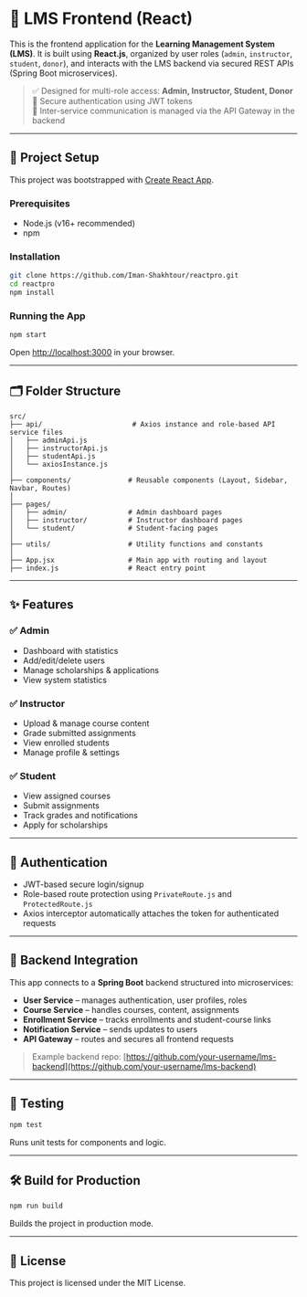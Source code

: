 # 📘 LMS Frontend (React)

This is the frontend application for the **Learning Management System (LMS)**. It is built using **React.js**, organized by user roles (`admin`, `instructor`, `student`, `donor`), and interacts with the LMS backend via secured REST APIs (Spring Boot microservices).

> ✅ Designed for multi-role access: **Admin, Instructor, Student, Donor**  
> 🔐 Secure authentication using JWT tokens  
> 📡 Inter-service communication is managed via the API Gateway in the backend

---

## 🔧 Project Setup

This project was bootstrapped with [Create React App](https://github.com/facebook/create-react-app).

### Prerequisites

- Node.js (v16+ recommended)
- npm

### Installation

```bash
git clone https://github.com/Iman-Shakhtour/reactpro.git
cd reactpro
npm install
```

### Running the App

```bash
npm start
```

Open [http://localhost:3000](http://localhost:3000) in your browser.

---

## 🗂️ Folder Structure

```
src/
├── api/                      # Axios instance and role-based API service files
│   ├── adminApi.js
│   ├── instructorApi.js
│   ├── studentApi.js
│   └── axiosInstance.js
│
├── components/              # Reusable components (Layout, Sidebar, Navbar, Routes)
│
├── pages/
│   ├── admin/               # Admin dashboard pages
│   ├── instructor/          # Instructor dashboard pages
│   └── student/             # Student-facing pages
│
├── utils/                   # Utility functions and constants
│
├── App.jsx                  # Main app with routing and layout
├── index.js                 # React entry point
```

---

## ✨ Features

### ✅ Admin

* Dashboard with statistics  
* Add/edit/delete users  
* Manage scholarships & applications  
* View system statistics  

### ✅ Instructor

* Upload & manage course content  
* Grade submitted assignments  
* View enrolled students  
* Manage profile & settings  

### ✅ Student

* View assigned courses  
* Submit assignments  
* Track grades and notifications  
* Apply for scholarships  

---

## 🔐 Authentication

* JWT-based secure login/signup  
* Role-based route protection using `PrivateRoute.js` and `ProtectedRoute.js`  
* Axios interceptor automatically attaches the token for authenticated requests  

---

## 📡 Backend Integration

This app connects to a **Spring Boot** backend structured into microservices:

* **User Service** – manages authentication, user profiles, roles  
* **Course Service** – handles courses, content, assignments  
* **Enrollment Service** – tracks enrollments and student-course links  
* **Notification Service** – sends updates to users  
* **API Gateway** – routes and secures all frontend requests  

> Example backend repo: [https://github.com/your-username/lms-backend](https://github.com/your-username/lms-backend)

---

## 🧪 Testing

```bash
npm test
```

Runs unit tests for components and logic.

---

## 🛠 Build for Production

```bash
npm run build
```

Builds the project in production mode.

---

## 📜 License

This project is licensed under the MIT License.
